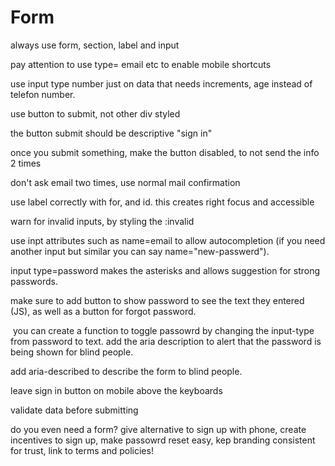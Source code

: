 # Form



always use form, section, label and input

pay attention to use type= email etc to enable mobile shortcuts

use input type number just on data that needs increments, age instead of telefon number.

use button to submit, not other div styled

the button submit should be descriptive "sign in"

once you submit something, make the button disabled, to not send the info 2 times

don't ask email two times, use normal mail confirmation

use label correctly with for, and id. this creates right focus and accessible

warn for invalid inputs, by styling the :invalid 

use inpt attributes such as name=email to allow autocompletion (if you need another input but similar you can say name="new-passwerd"). 

input type=password makes the asterisks and allows suggestion for strong passwords.

make sure to add button to show password to see the text they entered (JS), as well as a button for forgot password. 

​	you can create a function to toggle passowrd by changing the input-type from password to text. add the aria description to alert that the password is being shown for blind people.

add aria-described to describe the form to blind people.

leave sign in button on mobile above the keyboards

validate data before submitting

do you even need a form? give alternative to sign up with phone, create incentives to sign up, make passowrd reset easy, kep branding consistent for trust, link to terms and policies!